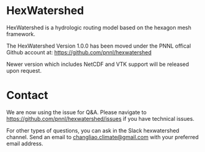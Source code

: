 # HexWatershed
HexWatershed is a hydrologic routing model based on the hexagon mesh framework.

The HexWatershed Version 1.0.0 has been moved under the PNNL offical Github account at:
https://github.com/pnnl/hexwatershed

Newer version which includes NetCDF and VTK support will be released upon request.

# Contact
We are now using the issue for Q&A. Please navigate to https://github.com/pnnl/hexwatershed/issues if you have technical issues.

For other types of questions, you can ask in the Slack hexwatershed channel. Send an email to changliao.climate@gmail.com with your preferred email address.

